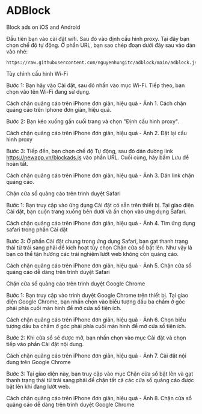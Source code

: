 # ADBlock
Block ads on iOS and Android

Đầu tiên bạn vào cài đặt wifi. Sau đó vào định cấu hình proxy. Tại đây bạn chọn chế độ tự động.
Ở phần URL, bạn sao chép đoạn dưới đây sau vào dán vào nhé: 

    https://raw.githubusercontent.com/nguyenhungitc/adblock/main/adblock.js



Tùy chỉnh cấu hình Wi-Fi

Bước 1: Bạn hãy vào Cài đặt, sau đó nhấn vào mục Wi-Fi. Tiếp theo, bạn chọn vào tên Wi-Fi đang sử dụng.

Cách chặn quảng cáo trên iPhone đơn giản, hiệu quả - Ảnh 1.
Cách chặn quảng cáo trên Iphone đơn giản, hiệu quả.


Bước 2: Bạn kéo xuống gần cuối trang và chọn "Định cấu hình proxy".

Cách chặn quảng cáo trên iPhone đơn giản, hiệu quả - Ảnh 2.
Đặt lại cấu hình proxy


Bước 3: Tiếp đến, bạn chọn chế độ Tự động, sau đó dán đường link https://newapp.vn/blockads.js vào phần URL. Cuối cùng, hãy bấm Lưu để hoàn tất.

Cách chặn quảng cáo trên iPhone đơn giản, hiệu quả - Ảnh 3.
Dán link chặn quảng cáo.


Chặn cửa sổ quảng cáo trên trình duyệt Safari

Bước 1: Bạn truy cập vào ứng dụng Cài đặt có sẵn trên thiết bị. Tại giao diện Cài đặt, bạn cuộn trang xuống bên dưới và ấn chọn vào ứng dụng Safari.

Cách chặn quảng cáo trên iPhone đơn giản, hiệu quả - Ảnh 4.
Tìm ứng dụng safari trong phần Cài đặt


Bước 3: Ở phần Cài đặt chung trong ứng dụng Safari, bạn gạt thanh trạng thái từ trái sang phải để kích hoạt tùy chọn Chặn cửa sổ bật lên. Như vậy là bạn có thể tận hưởng các trải nghiệm lướt web không còn quảng cáo.

Cách chặn quảng cáo trên iPhone đơn giản, hiệu quả - Ảnh 5.
Chặn cửa sổ quảng cáo dễ dàng trên trình duyệt Safari


Chặn cửa sổ quảng cáo trên trình duyệt Google Chrome

Bước 1: Bạn truy cập vào trình duyệt Google Chrome trên thiết bị. Tại giao diện Google Chrome, bạn nhấn chọn vào biểu tượng dấu ba chấm ở góc phải phía cuối màn hình để mở cửa sổ tiện ích.

Cách chặn quảng cáo trên iPhone đơn giản, hiệu quả - Ảnh 6.
Chọn biểu tượng dấu ba chấm ở góc phải phía cuối màn hình để mở cửa sổ tiện ích.


Bước 2: Khi cửa sổ sẽ được mở, bạn nhấn chọn vào mục Cài đặt và chọn tiếp vào phần Cài đặt nội dung.

Cách chặn quảng cáo trên iPhone đơn giản, hiệu quả - Ảnh 7.
Cài đặt nội dung trên Google Chrome


Bước 3: Tại giao diện này, bạn truy cập vào mục Chặn cửa sổ bật lên và gạt thanh trạng thái từ trái sang phải để chặn tất cả các cửa sổ quảng cáo được bật lên khi đang lướt web.

Cách chặn quảng cáo trên iPhone đơn giản, hiệu quả - Ảnh 8.
Chặn cửa sổ quảng cáo dễ dàng trên trình duyệt Google Chrome
